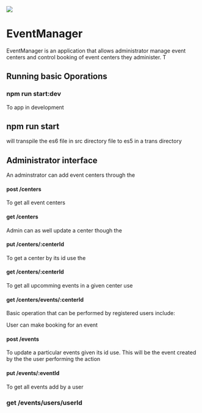 ![](https://www.travis-ci.org/tutugodfrey/EventManager.svg?branch=feature%2Fnotifications)

# EventManager
EventManager is an application that allows administrator manage event centers and control booking of event centers they administer. T

## Running basic Oporations
### npm run start:dev
To app in development
## npm run start 
will transpile the es6 file in src directory file to es5 in a trans directory

## Administrator interface
An adminstrator can add event centers through the 

#### post /centers 

To get all event centers 
#### get /centers 

Admin can as well update a center though the 
#### put /centers/:centerId 

To get a center by its id use the 
#### get /centers/:centerId 

To get all upcomming events in a given center use
#### get /centers/events/:centerId 


Basic operation that can be performed by registered users include:

User can make booking for an event
#### post /events

To update a particular events given its id use. This will be the event created by the the user performing the action

#### put /events/:eventId

To get all events add by a user
### get /events/users/userId


















